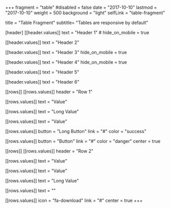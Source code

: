 +++
fragment = "table"
#disabled = false
date = "2017-10-10"
lastmod = "2017-10-10"
weight = 500
background = "light"
selfLink = "table-fragment"

title = "Table Fragment"
subtitle= "Tables are responsive by default"


[header]
  [[header.values]]
    text = "Header 1"
    # hide_on_mobile = true

  [[header.values]]
    text = "Header 2"

  [[header.values]]
    text = "Header 3"
    hide_on_mobile = true

  [[header.values]]
    text = "Header 4"
    hide_on_mobile = true

  [[header.values]]
    text = "Header 5"

  [[header.values]]
    text = "Header 6"

[[rows]]
  [[rows.values]]
    header = "Row 1"

  [[rows.values]]
    text = "Value"

  [[rows.values]]
    text = "Long Value"

  [[rows.values]]
    text = "Value"

  [[rows.values]]
    button = "Long Button"
    link = "#"
    color = "success"

  [[rows.values]]
    button = "Button"
    link = "#"
    color = "danger"
    center = true

[[rows]]
  [[rows.values]]
    header = "Row 2"

  [[rows.values]]
    text = "Value"

  [[rows.values]]
    text = "Value"

  [[rows.values]]
    text = "Long Value"

  [[rows.values]]
    text = ""

  [[rows.values]]
    icon = "fa-download"
    link = "#"
    center = true
+++
